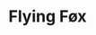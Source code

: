 ---
ee_id_thing: na
site: na
type: na
inv_num: 2022-031
add_credit:
url: 2022-031
title: Flying Føx
year: '2022'
display_year: 2019-2022
medium: Adjusted to fit JPEG/Exif (wallpaper, social media, etc, etc ✌️).
dims:
pitch: '"Lifesize" mega-yacht'
ps:
live_url:
youtube:
related_code:
imgs: flying-fox-2022-031-web-ih--yzDT.jpg
subheading:
download:
commission:
related:
layout: things-i-made
---